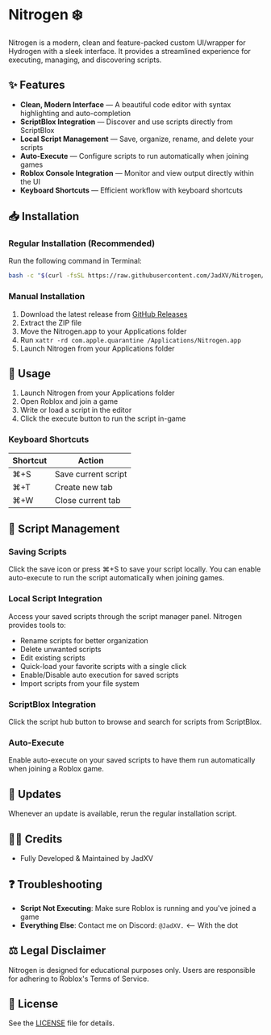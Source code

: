# Nitrogen ❄️

Nitrogen is a modern, clean and feature-packed custom UI/wrapper for Hydrogen with a sleek interface. It provides a streamlined experience for executing, managing, and discovering scripts.

## ✨ Features

- **Clean, Modern Interface** — A beautiful code editor with syntax highlighting and auto-completion
- **ScriptBlox Integration** — Discover and use scripts directly from ScriptBlox
- **Local Script Management** — Save, organize, rename, and delete your scripts
- **Auto-Execute** — Configure scripts to run automatically when joining games
- **Roblox Console Integration** — Monitor and view output directly within the UI
- **Keyboard Shortcuts** — Efficient workflow with keyboard shortcuts

## 📥 Installation

### Regular Installation (Recommended)

Run the following command in Terminal:

```bash
bash -c "$(curl -fsSL https://raw.githubusercontent.com/JadXV/Nitrogen/main/install.sh)"
```

### Manual Installation

1. Download the latest release from [GitHub Releases](https://github.com/JadXV/Nitrogen/releases)
2. Extract the ZIP file
3. Move the Nitrogen.app to your Applications folder
4. Run `xattr -rd com.apple.quarantine /Applications/Nitrogen.app`
5. Launch Nitrogen from your Applications folder

## 🔧 Usage

1. Launch Nitrogen from your Applications folder
2. Open Roblox and join a game
3. Write or load a script in the editor
4. Click the execute button to run the script in-game

### Keyboard Shortcuts

| Shortcut | Action |
|----------|--------|
| ⌘+S | Save current script |
| ⌘+T | Create new tab |
| ⌘+W | Close current tab |

## 📝 Script Management

### Saving Scripts
Click the save icon or press ⌘+S to save your script locally. You can enable auto-execute to run the script automatically when joining games.

### Local Script Integration
Access your saved scripts through the script manager panel. Nitrogen provides tools to:

- Rename scripts for better organization
- Delete unwanted scripts
- Edit existing scripts
- Quick-load your favorite scripts with a single click
- Enable/Disable auto execution for saved scripts
- Import scripts from your file system

### ScriptBlox Integration
Click the script hub button to browse and search for scripts from ScriptBlox.

### Auto-Execute
Enable auto-execute on your saved scripts to have them run automatically when joining a Roblox game.

## 🔄 Updates

Whenever an update is available, rerun the regular installation script.

## 👨‍💻 Credits

- Fully Developed & Maintained by JadXV

## ❓ Troubleshooting

- **Script Not Executing**: Make sure Roblox is running and you've joined a game
- **Everything Else**: Contact me on Discord: `@JadXV.` <-- With the dot

## ⚖️ Legal Disclaimer

Nitrogen is designed for educational purposes only. Users are responsible for adhering to Roblox's Terms of Service.
## 📄 License

See the [LICENSE](https://github.com/JadXV/Nitrogen/blob/main/LICENSE) file for details.

